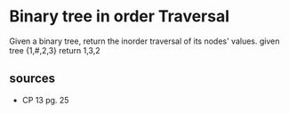 # Binary tree in order Traversal
Given a binary tree, return the inorder traversal of its nodes' values.
given tree {1,#,2,3} return 1,3,2

## sources
  - CP 13 pg. 25
